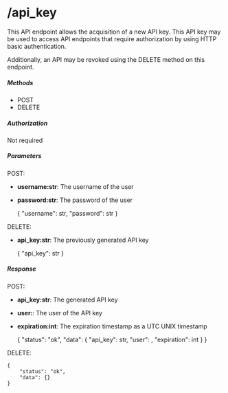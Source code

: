 # /api_key

This API endpoint allows the acquisition of a new API key.
This API key may be used to access API endpoints that require
authorization by using HTTP basic authentication.

Additionally, an API may be revoked using the DELETE method on this endpoint.

##### Methods

* POST
* DELETE

##### Authorization

Not required

##### Parameters

POST:

* **username:str**: The username of the user
* **password:str**: The password of the user


    {
        "username": str,
        "password": str
    }
    
DELETE:

* **api_key:str**: The previously generated API key


    {
        "api_key": str
    }

##### Response

POST:

* **api_key:str**: The generated API key
* **user:<User>**: The user of the API key
* **expiration:int**: The expiration timestamp as a UTC UNIX timestamp

    {
        "status": "ok",
        "data": {
            "api_key": str,
            "user": <User>,
            "expiration": int
        }
    }

DELETE:

    {
        "status": "ok",
        "data": {}
    }
